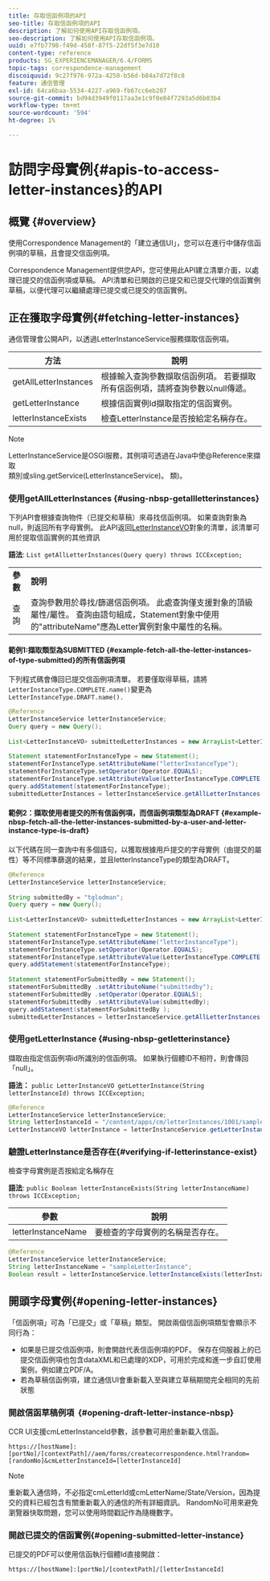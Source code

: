 ```yaml
---
title: 存取信函例項的API
seo-title: 存取信函例項的API
description: 了解如何使用API存取信函例項。
seo-description: 了解如何使用API存取信函例項。
uuid: e7fb7798-f49d-458f-87f5-22df5f3e7d10
content-type: reference
products: SG_EXPERIENCEMANAGER/6.4/FORMS
topic-tags: correspondence-management
discoiquuid: 9c27f976-972a-4250-b56d-b84a7d72f8c8
feature: 通信管理
exl-id: 64ca6baa-5534-4227-a969-fb67cc6eb207
source-git-commit: bd94d3949f0117aa3e1c9f0e84f7293a5d6b03b4
workflow-type: tm+mt
source-wordcount: '594'
ht-degree: 1%

---
```


# 訪問字母實例{#apis-to-access-letter-instances}的API

## 概覽 {#overview}

使用Correspondence Management的「建立通信UI」，您可以在進行中儲存信函例項的草稿，且會提交信函例項。

Correspondence Management提供您API，您可使用此API建立清單介面，以處理已提交的信函例項或草稿。 API清單和已開啟的已提交和已提交代理的信函實例草稿，以便代理可以繼續處理已提交或已提交的信函實例。

## 正在獲取字母實例{#fetching-letter-instances}

通信管理會公開API，以透過LetterInstanceService服務擷取信函例項。

| 方法 | 說明 |
|--- |--- |
| getAllLetterInstances | 根據輸入查詢參數擷取信函例項。 若要擷取所有信函例項，請將查詢參數以null傳遞。 |
| getLetterInstance | 根據信函實例Id擷取指定的信函實例。 |
| letterInstanceExists | 檢查LetterInstance是否按給定名稱存在。 |

>[!NOTE]
>
>LetterInstanceService是OSGI服務，其例項可透過在Java中使@Reference來擷取\
>類別或sling.getService(LetterInstanceService)。 類)。

### 使用getAllLetterInstances {#using-nbsp-getallletterinstances}

下列API會根據查詢物件（已提交和草稿）來尋找信函例項。 如果查詢對象為null，則返回所有字母實例。 此API返回[LetterInstanceVO](https://helpx.adobe.com/aem-forms/6-2/javadocs/com/adobe/icc/dbforms/obj/LetterInstanceVO.html)對象的清單，該清單可用於提取信函實例的其他資訊

**語法**:  `List getAllLetterInstances(Query query) throws ICCException;`

<table> 
 <tbody> 
  <tr> 
   <td><strong>參數</strong></td> 
   <td><strong>說明</strong></td> 
  </tr> 
  <tr> 
   <td>查詢</td> 
   <td>查詢參數用於尋找/篩選信函例項。 此處查詢僅支援對象的頂級屬性/屬性。 查詢由語句組成，Statement對象中使用的"attributeName"應為Letter實例對象中屬性的名稱。<br /> </td> 
  </tr> 
 </tbody> 
</table>

#### 範例1:擷取類型為SUBMITTED {#example-fetch-all-the-letter-instances-of-type-submitted}的所有信函例項

下列程式碼會傳回已提交信函例項清單。 若要僅取得草稿，請將`LetterInstanceType.COMPLETE.name()`變更為`LetterInstanceType.DRAFT.name().`

```java
@Reference
LetterInstanceService letterInstanceService;
Query query = new Query();
 
List<LetterInstanceVO> submittedLetterInstances = new ArrayList<LetterInstanceVO>();
 
Statement statementForInstanceType = new Statement();
statementForInstanceType.setAttributeName("letterInstanceType");
statementForInstanceType.setOperator(Operator.EQUALS);
statementForInstanceType.setAttributeValue(LetterInstanceType.COMPLETE.name());
query.addStatement(statementForInstanceType);
submittedLetterInstances = letterInstanceService.getAllLetterInstances(query);
```

#### 範例2：擷取使用者提交的所有信函例項，而信函例項類型為DRAFT {#example-nbsp-fetch-all-the-letter-instances-submitted-by-a-user-and-letter-instance-type-is-draft}

以下代碼在同一查詢中有多個語句，以獲取根據用戶提交的字母實例（由提交的屬性）等不同標準篩選的結果，並且letterInstanceType的類型為DRAFT。

```java
@Reference
LetterInstanceService letterInstanceService;
 
String submittedBy = "tglodman";
Query query = new Query();
 
List<LetterInstanceVO> submittedLetterInstances = new ArrayList<LetterInstanceVO>();
 
Statement statementForInstanceType = new Statement();
statementForInstanceType.setAttributeName("letterInstanceType");
statementForInstanceType.setOperator(Operator.EQUALS);
statementForInstanceType.setAttributeValue(LetterInstanceType.COMPLETE.name());
query.addStatement(statementForInstanceType);
 
Statement statementForSubmittedBy = new Statement();
statementForSubmittedBy .setAttributeName("submittedby");
statementForSubmittedBy .setOperator(Operator.EQUALS);
statementForSubmittedBy .setAttributeValue(submittedBy);
query.addStatement(statementForSubmittedBy );
submittedLetterInstances = letterInstanceService.getAllLetterInstances(query);
```

### 使用getLetterInstance {#using-nbsp-getletterinstance}

擷取由指定信函例項id所識別的信函例項。 如果執行個體ID不相符，則會傳回「null」。

**語法：** `public LetterInstanceVO getLetterInstance(String letterInstanceId) throws ICCException;`

```java
@Reference
LetterInstanceService letterInstanceService;
String letterInstanceId = "/content/apps/cm/letterInstances/1001/sampleLetterInstance";
LetterInstanceVO letterInstance = letterInstanceService.getLetterInstance(letterInstanceId );
```

### 驗證LetterInstance是否存在{#verifying-if-letterinstance-exist}

檢查字母實例是否按給定名稱存在

**語法**:  `public Boolean letterInstanceExists(String letterInstanceName) throws ICCException;`

| **參數** | **說明** |
|---|---|
| letterInstanceName | 要檢查的字母實例的名稱是否存在。 |

```java
@Reference
LetterInstanceService letterInstanceService;
String letterInstanceName = "sampleLetterInstance";
Boolean result = letterInstanceService.letterInstanceExists(letterInstanceName );
```

## 開頭字母實例{#opening-letter-instances}

「信函例項」可為「已提交」或「草稿」類型。 開啟兩個信函例項類型會顯示不同行為：

* 如果是已提交信函例項，則會開啟代表信函例項的PDF。 保存在伺服器上的已提交信函例項也包含dataXML和已處理的XDP，可用於完成和進一步自訂使用案例，例如建立PDF/A。
* 若為草稿信函例項，建立通信UI會重新載入至與建立草稿期間完全相同的先前狀態

### 開啟信函草稿例項  {#opening-draft-letter-instance-nbsp}

CCR UI支援cmLetterInstanceId參數，該參數可用於重新載入信函。

`https://[hostName]:[portNo]/[contextPath]//aem/forms/createcorrespondence.html?random=[randomNo]&cmLetterInstanceId=[letterInstanceId]`

>[!NOTE]
>
>重新載入通信時，不必指定cmLetterId或cmLetterName/State/Version，因為提交的資料已經包含有關重新載入的通信的所有詳細資訊。 RandomNo可用來避免瀏覽器快取問題，您可以使用時間戳記作為隨機數字。

### 開啟已提交的信函實例{#opening-submitted-letter-instance}

已提交的PDF可以使用信函執行個體Id直接開啟：

`https://[hostName]:[portNo]/[contextPath]/[letterInstanceId]`
